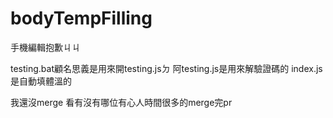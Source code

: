 # bodyTempFilling

手機編輯抱歉ㄐㄐ

testing.bat顧名思義是用來開testing.jsㄉ
阿testing.js是用來解驗證碼的
index.js是自動填體溫的

我還沒merge 看有沒有哪位有心人時間很多的merge完pr
